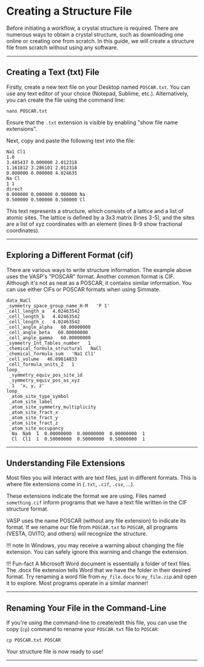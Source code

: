 # Creating a Structure File

Before initiating a workflow, a crystal structure is required. There are numerous ways to obtain a crystal structure, such as downloading one online or creating one from scratch. In this guide, we will create a structure file from scratch without using any software.

----------------------------------------------------------------------

## Creating a Text (txt) File

Firstly, create a new text file on your Desktop named `POSCAR.txt`. You can use any text editor of your choice (Notepad, Sublime, etc.). Alternatively, you can create the file using the command line:

``` shell
nano POSCAR.txt
```

Ensure that the `.txt` extension is visible by enabling "show file name extensions".

Next, copy and paste the following text into the file:

```
Na1 Cl1
1.0
3.485437 0.000000 2.012318
1.161812 3.286101 2.012318
0.000000 0.000000 4.024635
Na Cl
1 1
direct
0.000000 0.000000 0.000000 Na
0.500000 0.500000 0.500000 Cl
```

This text represents a structure, which consists of a lattice and a list of atomic sites. The lattice is defined by a 3x3 matrix (lines 3-5), and the sites are a list of xyz coordinates with an element (lines 8-9 show fractional coordinates). 

----------------------------------------------------------------------

## Exploring a Different Format (cif)

There are various ways to write structure information. The example above uses the VASP's "POSCAR" format. Another common format is CIF. Although it's not as neat as a POSCAR, it contains similar information. You can use either CIFs or POSCAR formats when using Simmate.

``` cif
data_NaCl
_symmetry_space_group_name_H-M   'P 1'
_cell_length_a   4.02463542
_cell_length_b   4.02463542
_cell_length_c   4.02463542
_cell_angle_alpha   60.00000000
_cell_angle_beta   60.00000000
_cell_angle_gamma   60.00000000
_symmetry_Int_Tables_number   1
_chemical_formula_structural   NaCl
_chemical_formula_sum   'Na1 Cl1'
_cell_volume   46.09614833
_cell_formula_units_Z   1
loop_
 _symmetry_equiv_pos_site_id
 _symmetry_equiv_pos_as_xyz
  1  'x, y, z'
loop_
 _atom_site_type_symbol
 _atom_site_label
 _atom_site_symmetry_multiplicity
 _atom_site_fract_x
 _atom_site_fract_y
 _atom_site_fract_z
 _atom_site_occupancy
  Na  Na0  1  0.00000000  0.00000000  0.00000000  1
  Cl  Cl1  1  0.50000000  0.50000000  0.50000000  1
```

----------------------------------------------------------------------

## Understanding File Extensions

Most files you will interact with are text files, just in different formats. This is where file extensions come in (`.txt`, `.cif`, `.csv`, ...). 

These extensions indicate the format we are using. Files named `something.cif` inform programs that we have a text file written in the CIF structure format. 

VASP uses the name POSCAR (without any file extension) to indicate its format. If we rename our file from `POSCAR.txt` to `POSCAR`, all programs (VESTA, OVITO, and others) will recognize the structure. 

!!! note 
    In Windows, you may receive a warning about changing the file extension. You can safely ignore this warning and change the extension.

!!! Fun-fact
    A Microsoft Word document is essentially a folder of text files. The .docx file extension tells Word that we have the folder in their desired format. Try renaming a word file from `my_file.docx` to `my_file.zip` and open it to explore. Most programs operate in a similar manner!

----------------------------------------------------------------------

## Renaming Your File in the Command-Line

If you're using the command-line to create/edit this file, you can use the copy (`cp`) command to rename your `POSCAR.txt` file to `POSCAR`:

``` shell
cp POSCAR.txt POSCAR
```

Your structure file is now ready to use!

----------------------------------------------------------------------